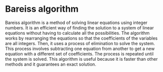 # Bareiss algorithm

Bareiss algorithm is a method of solving linear equations using integer numbers. It is an efficient way of finding the solution to a system of linear equations without having to calculate all the possibilities. The algorithm works by rearranging the equations so that the coefficients of the variables are all integers. Then, it uses a process of elimination to solve the system. This process involves subtracting one equation from another to get a new equation with a different set of coefficients. The process is repeated until the system is solved. This algorithm is useful because it is faster than other methods and it guarantees an exact solution.

